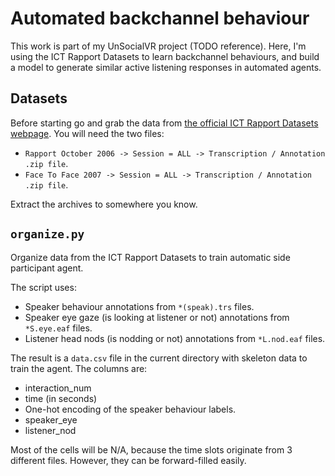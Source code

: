 # Automated backchannel behaviour

This work is part of my UnSocialVR project (TODO reference).
Here, I'm using the ICT Rapport Datasets to learn backchannel behaviours, and build a model to generate similar active listening responses in automated agents.

## Datasets

Before starting go and grab the data from [the official ICT Rapport Datasets webpage](http://rapport.ict.usc.edu/).
You will need the two files:

- `Rapport October 2006 -> Session = ALL -> Transcription / Annotation .zip file`.
- `Face To Face 2007 -> Session = ALL -> Transcription / Annotation .zip file`.

Extract the archives to somewhere you know.

## `organize.py`

Organize data from the ICT Rapport Datasets to train automatic side
participant agent.

The script uses:

- Speaker behaviour annotations from `*(speak).trs` files.
- Speaker eye gaze (is looking at listener or not) annotations from `*S.eye.eaf` files.
- Listener head nods (is nodding or not) annotations from `*L.nod.eaf` files.

The result is a `data.csv` file in the current directory with skeleton data
to train the agent. The columns are:

- interaction_num
- time (in seconds)
- One-hot encoding of the speaker behaviour labels.
- speaker_eye
- listener_nod

Most of the cells will be N/A, because the time slots originate from 3
different files. However, they can be forward-filled easily.
